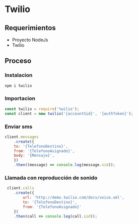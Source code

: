 # Twilio

## Requerimientos
- Proyecto NodeJs
- Twilio

## Proceso

### Instalacion
```bash
npm i twilio
```

### Importacion
```javascript
const twilio = require('twilio');
const client = new twilio('{accountSid}', '{authToken}');
```

### Enviar sms
```javascript
client.messages
    .create({
    to: '{TelefonoDestino}',
    from: '{TelefonoAsignado}',
    body: '{Mensaje}',
    })
    .then((message) => console.log(message.sid));
```

### Llamada con reproducción de sonido
```javascript
 client.calls
    .create({
        url: 'http://demo.twilio.com/docs/voice.xml',
        to: '{TelefonoDestino}',
        from: '{TelefonoAsignado}'
    })
    .then(call => console.log(call.sid));
```